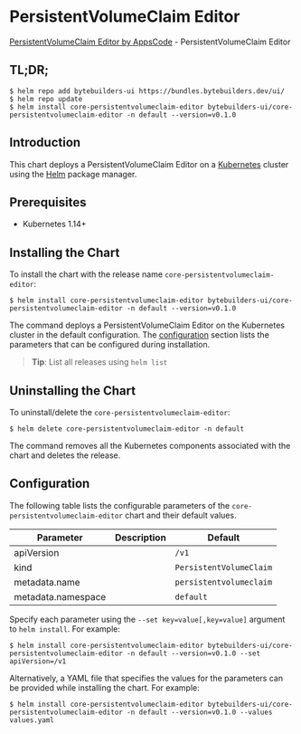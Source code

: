 # PersistentVolumeClaim Editor

[PersistentVolumeClaim Editor by AppsCode](https://byte.builders) - PersistentVolumeClaim Editor

## TL;DR;

```console
$ helm repo add bytebuilders-ui https://bundles.bytebuilders.dev/ui/
$ helm repo update
$ helm install core-persistentvolumeclaim-editor bytebuilders-ui/core-persistentvolumeclaim-editor -n default --version=v0.1.0
```

## Introduction

This chart deploys a PersistentVolumeClaim Editor on a [Kubernetes](http://kubernetes.io) cluster using the [Helm](https://helm.sh) package manager.

## Prerequisites

- Kubernetes 1.14+

## Installing the Chart

To install the chart with the release name `core-persistentvolumeclaim-editor`:

```console
$ helm install core-persistentvolumeclaim-editor bytebuilders-ui/core-persistentvolumeclaim-editor -n default --version=v0.1.0
```

The command deploys a PersistentVolumeClaim Editor on the Kubernetes cluster in the default configuration. The [configuration](#configuration) section lists the parameters that can be configured during installation.

> **Tip**: List all releases using `helm list`

## Uninstalling the Chart

To uninstall/delete the `core-persistentvolumeclaim-editor`:

```console
$ helm delete core-persistentvolumeclaim-editor -n default
```

The command removes all the Kubernetes components associated with the chart and deletes the release.

## Configuration

The following table lists the configurable parameters of the `core-persistentvolumeclaim-editor` chart and their default values.

|     Parameter      | Description |         Default         |
|--------------------|-------------|-------------------------|
| apiVersion         |             | `/v1`                   |
| kind               |             | `PersistentVolumeClaim` |
| metadata.name      |             | `persistentvolumeclaim` |
| metadata.namespace |             | `default`               |


Specify each parameter using the `--set key=value[,key=value]` argument to `helm install`. For example:

```console
$ helm install core-persistentvolumeclaim-editor bytebuilders-ui/core-persistentvolumeclaim-editor -n default --version=v0.1.0 --set apiVersion=/v1
```

Alternatively, a YAML file that specifies the values for the parameters can be provided while
installing the chart. For example:

```console
$ helm install core-persistentvolumeclaim-editor bytebuilders-ui/core-persistentvolumeclaim-editor -n default --version=v0.1.0 --values values.yaml
```
